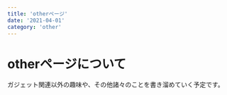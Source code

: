 ```yaml
---
title: 'otherページ'
date: '2021-04-01'
category: 'other'
---
```


# otherページについて　

ガジェット関連以外の趣味や、その他諸々のことを書き溜めていく予定です。

